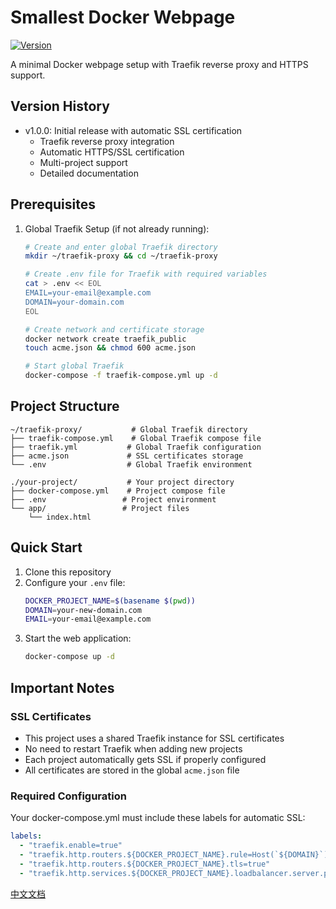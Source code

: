 # Smallest Docker Webpage

[![Version](https://img.shields.io/github/v/tag/guomengtao/smallest-docker-webpage)](https://github.com/guomengtao/smallest-docker-webpage/tags)

A minimal Docker webpage setup with Traefik reverse proxy and HTTPS support.

## Version History

- v1.0.0: Initial release with automatic SSL certification
  - Traefik reverse proxy integration
  - Automatic HTTPS/SSL certification
  - Multi-project support
  - Detailed documentation

## Prerequisites

1. Global Traefik Setup (if not already running):
   ```bash
   # Create and enter global Traefik directory
   mkdir ~/traefik-proxy && cd ~/traefik-proxy
   
   # Create .env file for Traefik with required variables
   cat > .env << EOL
   EMAIL=your-email@example.com
   DOMAIN=your-domain.com
   EOL
   
   # Create network and certificate storage
   docker network create traefik_public
   touch acme.json && chmod 600 acme.json
   
   # Start global Traefik
   docker-compose -f traefik-compose.yml up -d
   ```

## Project Structure
```
~/traefik-proxy/           # Global Traefik directory
├── traefik-compose.yml    # Global Traefik compose file
├── traefik.yml           # Global Traefik configuration
├── acme.json             # SSL certificates storage
└── .env                  # Global Traefik environment

./your-project/           # Your project directory
├── docker-compose.yml    # Project compose file
├── .env                 # Project environment
└── app/                 # Project files
    └── index.html
```

## Quick Start

1. Clone this repository
2. Configure your `.env` file:
   ```bash
   DOCKER_PROJECT_NAME=$(basename $(pwd))
   DOMAIN=your-new-domain.com
   EMAIL=your-email@example.com
   ```
3. Start the web application:
   ```bash
   docker-compose up -d
   ```

## Important Notes

### SSL Certificates
- This project uses a shared Traefik instance for SSL certificates
- No need to restart Traefik when adding new projects
- Each project automatically gets SSL if properly configured
- All certificates are stored in the global `acme.json` file

### Required Configuration
Your docker-compose.yml must include these labels for automatic SSL:
```yaml
labels:
  - "traefik.enable=true"
  - "traefik.http.routers.${DOCKER_PROJECT_NAME}.rule=Host(`${DOMAIN}`)"
  - "traefik.http.routers.${DOCKER_PROJECT_NAME}.tls=true"
  - "traefik.http.services.${DOCKER_PROJECT_NAME}.loadbalancer.server.port=80"
```
[中文文档](README_CN.md)
